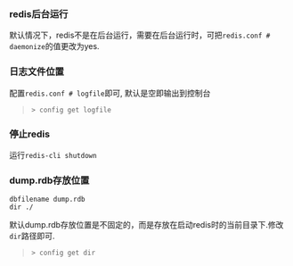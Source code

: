### redis后台运行

默认情况下，redis不是在后台运行，需要在后台运行时，可把`redis.conf # daemonize`的值更改为yes.

### 日志文件位置

配置`redis.conf # logfile`即可, 默认是空即输出到控制台

> `> config get logfile`

### 停止redis

运行`redis-cli shutdown`

### dump.rdb存放位置

    dbfilename dump.rdb
    dir ./

默认dump.rdb存放位置是不固定的，而是存放在启动redis时的当前目录下.修改`dir`路径即可.

> `> config get dir`
